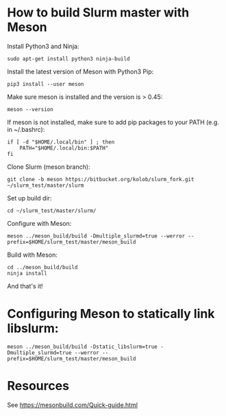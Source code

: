 How to build Slurm master with Meson
=====================================

Install Python3 and Ninja:

    sudo apt-get install python3 ninja-build

Install the latest version of Meson with Python3 Pip:

    pip3 install --user meson

Make sure meson is installed and the version is > 0.45:

    meson --version

If meson is not installed, make sure to add pip packages to your PATH (e.g. in ~/.bashrc):

    if [ -d "$HOME/.local/bin" ] ; then
        PATH="$HOME/.local/bin:$PATH"
    fi

Clone Slurm (meson branch):

    git clone -b meson https://bitbucket.org/kolob/slurm_fork.git ~/slurm_test/master/slurm

Set up build dir:

    cd ~/slurm_test/master/slurm/

Configure with Meson:

    meson ../meson_build/build -Dmultiple_slurmd=true --werror --prefix=$HOME/slurm_test/master/meson_build

Build with Meson:

    cd ../meson_build/build
    ninja install

And that's it!

Configuring Meson to statically link libslurm:
=====================================================

    meson ../meson_build/build -Dstatic_libslurm=true -Dmultiple_slurmd=true --werror --prefix=$HOME/slurm_test/master/meson_build


Resources
=============

See https://mesonbuild.com/Quick-guide.html